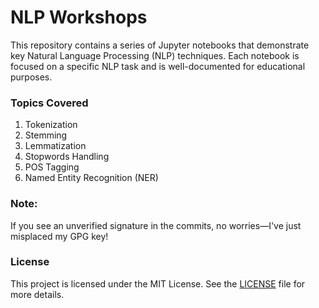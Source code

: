 # NLP Workshops

This repository contains a series of Jupyter notebooks that demonstrate key Natural Language Processing (NLP) techniques. Each notebook is focused on a specific NLP task and is well-documented for educational purposes.

### Topics Covered

1. Tokenization  
2. Stemming  
3. Lemmatization  
4. Stopwords Handling  
5. POS Tagging  
6. Named Entity Recognition (NER)  

### Note:
If you see an unverified signature in the commits, no worries—I've just misplaced my GPG key!

### License
This project is licensed under the MIT License. See the [LICENSE](LICENSE) file for more details.
